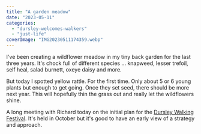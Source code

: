 ```yaml
---
title: "A garden meadow"
date: "2023-05-11"
categories: 
  - "dursley-welcomes-walkers"
  - "just-life"
coverImage: "IMG20230511174359.webp"
---
```


I've been creating a wildflower meadow in my tiny back garden for the last three years. It's chock full of different species ... knapweed, lesser trefoil, self heal, salad burnett, oxeye daisy and more.

But today I spotted yellow rattle. For the first time. Only about 5 or 6 young plants but enough to get going. Once they set seed, there should be more next year. This will hopefully thin the grass out and really let the wildflowers shine.

A long meeting with Richard today on the initial plan for the [Dursley Walking Festival](https://festival.dursleywelcomeswalkers.org.uk/). It's held in October but it's good to have an early view of a strategy and approach.
